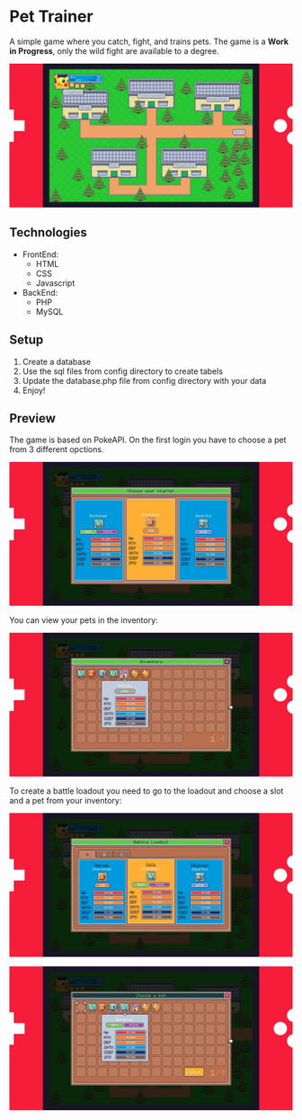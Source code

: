 # Pet Trainer
A simple game where you catch, fight, and trains pets. The game is a **Work in Progress**, only the wild fight are available to a degree. 

![Website Preview](/screenshots/town.jpg)

## Technologies
- FrontEnd: 
  - HTML
  - CSS
  - Javascript
- BackEnd:
  - PHP
  - MySQL

## Setup
1. Create a database
2. Use the sql files from config directory to create tabels
3. Update the database.php file from config directory with your data
4. Enjoy!
 

## Preview
The game is based on PokeAPI. On the first login you have to choose a pet from 3 different opctions.

![Website Welcome Screen](/screenshots/starter.jpg)

You can view your pets in the inventory:

![Game inventory](/screenshots/inventory.jpg)

To create a battle loadout you need to go to the loadout and choose a slot and a pet from your inventory:

![Game loadout](/screenshots/loadout.jpg)

![Pet select](/screenshots/select.jpg)

